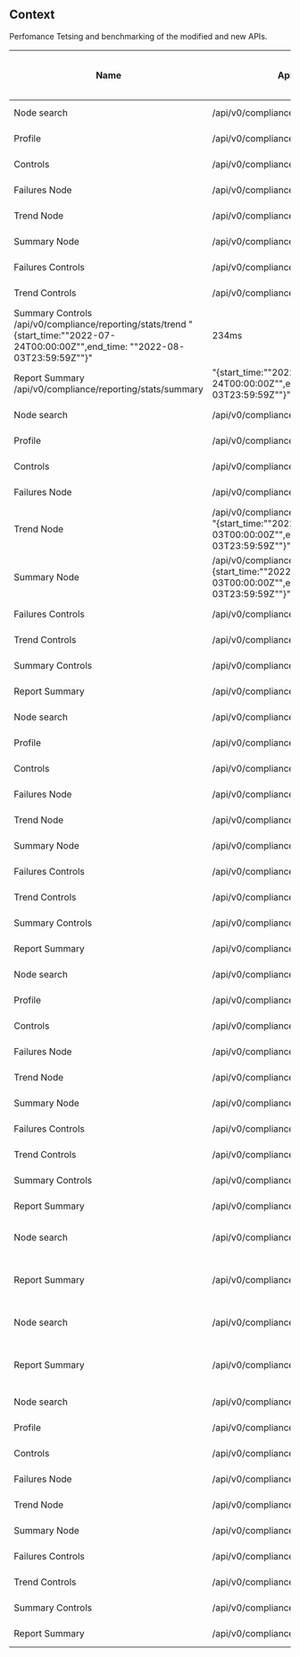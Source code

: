 ## Context
Perfomance Tetsing and benchmarking of the modified and new APIs.


| Name | Api End Point | Filters | Main branch Response time | feature branch Response time | Version | date range |	
| --- | --- | --- | --- | --- | --- | --- |
| Node search 	|/api/v0/compliance/reporting/nodes/search	|"{start_time:""2022-07-24T00:00:00Z"",end_time:""2022-08-03T23:59:59Z""}"	|1049ms	|964ms	|2	|10			
| Profile 	|/api/v0/compliance/reporting/profiles	|"{start_time:""2022-07-24T00:00:00Z"",end_time:""2022-08-03T23:59:59Z""}"	|286ms	|278ms	|2	|10			
| Controls	|/api/v0/compliance/reporting/controls	|"{start_time:""2022-07-24T00:00:00Z"",end_time:""2022-08-03T23:59:59Z""}"	|858ms	|988ms	|2	|10			
| Failures Node	|/api/v0/compliance/reporting/stats/failures	|"{start_time:""2022-07-24T00:00:00Z"",end_time: ""2022-08-03T23:59:59Z""}"	|712ms	|686ms	|2	|10			
| Trend Node	|/api/v0/compliance/reporting/stats/summary	|"{start_time:""2022-07-24T00:00:00Z"",end_time:""2022-08-03T23:59:59Z""}"	|1077ms	|1232ms	|2	|10			
| Summary Node	|/api/v0/compliance/reporting/stats/trend	|"{start_time:""2022-07-24T00:00:00Z"",end_time:""2022-08-03T23:59:59Z""}"	|240ms	|251ms	|2	|10			
| Failures Controls	|/api/v0/compliance/reporting/stats/failures	|"{start_time:""2022-07-24T00:00:00Z"",end_time:""2022-08-03T23:59:59Z""}"	|250ms	|245ms	|2	|10			
| Trend Controls	|/api/v0/compliance/reporting/stats/summary	|"{start_time:""2022-07-24T00:00:00Z"",end_time:""2022-08-03T23:59:59Z""}"	|881ms	|893ms	|2	|10			
| Summary Controls	/api/v0/compliance/reporting/stats/trend	"{start_time:""2022-07-24T00:00:00Z"",end_time: ""2022-08-03T23:59:59Z""}"	|234ms	|244ms	|2	|10			
| Report Summary	/api/v0/compliance/reporting/stats/summary	|"{start_time:""2022-07-24T00:00:00Z"",end_time: ""2022-08-03T23:59:59Z""}"	|280ms	|255ms	|2	|10			
| Node search 	|/api/v0/compliance/reporting/nodes/search	|"{start_time:""2022-07-03T00:00:00Z"",end_time: ""2022-08-03T23:59:59Z""}"	|267ms	|295ms	|2	|30			
| Profile 	|/api/v0/compliance/reporting/profiles	|"{start_time:""2022-07-03T00:00:00Z"",end_time: ""2022-08-03T23:59:59Z""}"	|259ms	|281ms	|2	|30			
| Controls	|/api/v0/compliance/reporting/controls	|"{start_time:""2022-07-03T00:00:00Z"",end_time: ""2022-08-03T23:59:59Z""}"	|889ms	|901ms	|2	|30			
| Failures Node	|/api/v0/compliance/reporting/stats/failures	|"{start_time:""2022-07-03T00:00:00Z"",end_time: ""2022-08-03T23:59:59Z""}"	|245ms	|240ms	|2	|30			
| Trend Node	|/api/v0/compliance/reporting/stats/summary	"{start_time:""2022-07-03T00:00:00Z"",end_time: ""2022-08-03T23:59:59Z""}"	|279ms	|284ms	|2	|30			
| Summary Node	|/api/v0/compliance/reporting/stats/trend	"{start_time:""2022-07-03T00:00:00Z"",end_time: ""2022-08-03T23:59:59Z""}"	|244ms	|256ms	|2	|30			
| Failures Controls	|/api/v0/compliance/reporting/stats/failures	|"{start_time:""2022-07-03T00:00:00Z"",end_time: ""2022-08-03T23:59:59Z""}"	|261ms	|267ms	|2	|30			
| Trend Controls	|/api/v0/compliance/reporting/stats/summary	|"{start_time:""2022-07-03T00:00:00Z"",end_time: ""2022-08-03T23:59:59Z""}"	|276ms	|321ms	|2	|30			
| Summary Controls	|/api/v0/compliance/reporting/stats/trend	|"{start_time:""2022-07-03T00:00:00Z"",end_time: ""2022-08-03T23:59:59Z""}"	|251ms	|242ms	|2	|30			
| Report Summary	|/api/v0/compliance/reporting/stats/summary	|"{start_time:""2022-07-03T00:00:00Z"",end_time: ""2022-08-03T23:59:59Z""}"	|245ms	|254ms	|2	|30			
| Node search 	|/api/v0/compliance/reporting/nodes/search	|"{start_time:""2022-06-03T00:00:00Z"",end_time: ""2022-08-03T23:59:59Z""}"	|264ms	|285ms	|2	|60			
| Profile 	|/api/v0/compliance/reporting/profiles	|"{start_time:""2022-06-03T00:00:00Z"",end_time: ""2022-08-03T23:59:59Z""}"	|259ms	|278ms	|2	|60			
| Controls	|/api/v0/compliance/reporting/controls	|"{start_time:""2022-06-03T00:00:00Z"",end_time: ""2022-08-03T23:59:59Z""}"	|927ms	|902ms	|2	|60			
Failures Node	|/api/v0/compliance/reporting/stats/failures	|"{start_time:""2022-06-03T00:00:00Z"",end_time: ""2022-08-03T23:59:59Z""}"	|242ms	|240ms	|2	|60			
Trend Node	|/api/v0/compliance/reporting/stats/summary	|"{start_time:""2022-06-03T00:00:00Z"",end_time: ""2022-08-03T23:59:59Z""}"	|263ms	|245ms	|2	|60			
Summary Node	|/api/v0/compliance/reporting/stats/trend	|"{start_time:""2022-06-03T00:00:00Z"",end_time: ""2022-08-03T23:59:59Z""}"	|243ms	|268ms	|2	|60			
Failures Controls	|/api/v0/compliance/reporting/stats/failures	|"{start_time:""2022-06-03T00:00:00Z"",end_time: ""2022-08-03T23:59:59Z""}"	|243ms	|267ms	|2	|60			
Trend Controls	|/api/v0/compliance/reporting/stats/summary	|"{start_time:""2022-06-03T00:00:00Z"",end_time: ""2022-08-03T23:59:59Z""}"	|265ms	|274ms	|2	|60			
Summary Controls	|/api/v0/compliance/reporting/stats/trend	|"{start_time:""2022-06-03T00:00:00Z"",end_time: ""2022-08-03T23:59:59Z""}"	|245ms	|275ms	|2	|60			
Report Summary	|/api/v0/compliance/reporting/stats/summary	|"{start_time:""2022-06-03T00:00:00Z"",end_time: ""2022-08-03T23:59:59Z""}"	|243ms	|261ms	|2	|60			
Node search 	|/api/v0/compliance/reporting/nodes/search	|"{start_time:""2022-05-03T00:00:00Z"",end_time: ""2022-08-03T23:59:59Z""}"	|268ms	|301ms	|2	|90			
Profile 	|/api/v0/compliance/reporting/profiles	|"{start_time:""2022-05-03T00:00:00Z"",end_time: ""2022-08-03T23:59:59Z""}"	|258ms	|276ms	|2	|90			
Controls	|/api/v0/compliance/reporting/controls	|"{start_time:""2022-05-03T00:00:00Z"",end_time: ""2022-08-03T23:59:59Z""}"	|852ms	|889ms	|2	|90			
Failures Node	|/api/v0/compliance/reporting/stats/failures	|"{start_time:""2022-05-03T00:00:00Z"",end_time: ""2022-08-03T23:59:59Z""}"	|260ms	|274ms	|2	|90			
Trend Node	|/api/v0/compliance/reporting/stats/summary	|"{start_time:""2022-05-03T00:00:00Z"",end_time: ""2022-08-03T23:59:59Z""}"	|753ms	|745ms	|2	|90			
Summary Node	|/api/v0/compliance/reporting/stats/trend	|"{start_time:""2022-05-03T00:00:00Z"",end_time: ""2022-08-03T23:59:59Z""}"	|242ms	|255ms	|2	|90			
Failures Controls	|/api/v0/compliance/reporting/stats/failures	|"{start_time:""2022-05-03T00:00:00Z"",end_time: ""2022-08-03T23:59:59Z""}"	|240ms	|267ms	|2	|90			
Trend Controls	|/api/v0/compliance/reporting/stats/summary	|"{start_time:""2022-05-03T00:00:00Z"",end_time: ""2022-08-03T23:59:59Z""}"	|287ms	|293ms	|2	|90			
Summary Controls	|/api/v0/compliance/reporting/stats/trend	|"{start_time:""2022-05-03T00:00:00Z"",end_time: ""2022-08-03T23:59:59Z""}"	|240ms	|280ms	|2	|90			
Report Summary	|/api/v0/compliance/reporting/stats/summary	|"{start_time:""2022-05-03T00:00:00Z"",end_time: ""2022-08-03T23:59:59Z""}"	|242ms	|265ms	|2	|90			
Node search 	|/api/v0/compliance/reporting/nodes/search	|"{start_time:""2022-07-24T00:00:00Z"",end_time: ""2022-08-03T23:59:59Z"",control:”ssh-07”,node-id: ""5ca72b1f-03f8-32b0-b5f6-be2b24796494""}"	|761ms	|792ms	|2	|10			
Report Summary	|/api/v0/compliance/reporting/stats/summary	|"{start_time:""2022-07-24T00:00:00Z"",end_time: ""2022-08-03T23:59:59Z"",organization:""org10"",platform_with_version: ""centos 7.5.1804""}"	|249ms	|264ms	|2	|10			
Node search 	|/api/v0/compliance/reporting/nodes/search	|"{start_time:""2022-03-03T00:00:00Z"",end_time: ""2022-08-03T23:59:59Z"",control:”ssh-07”,node-id: ""5ca72b1f-03f8-32b0-b5f6-be2b24796494""}"	|265ms	|275ms	|2	|30			
Report Summary	|/api/v0/compliance/reporting/stats/summary	|"{start_time:""2022-07-03T00:00:00Z"",end_time: ""2022-08-03T23:59:59Z"",organization:""org10"",platform_with_version: ""centos 7.5.1804""}"	|926ms	|987ms	|2	|30			
Node search 	|/api/v0/compliance/reporting/nodes/search	|"{start_time:""2022-07-21T00:00:00Z"",end_time: ""2022-07-31T23:59:59Z""}"	|1047ms	|1112ms	|2	|10			
Profile 	|/api/v0/compliance/reporting/profiles	|"{start_time:""2022-07-21T00:00:00Z"",end_time: ""2022-07-31T23:59:59Z""}"	|253ms	|264ms	|2	|10			
Controls	|/api/v0/compliance/reporting/controls	|"{start_time:""2022-07-21T00:00:00Z"",end_time: ""2022-07-31T23:59:59Z""}"	|252ms	|325ms	|2	|10			
Failures Node	|/api/v0/compliance/reporting/stats/failures	|"{start_time:""2022-07-21T00:00:00Z"",end_time: ""2022-07-31T23:59:59Z""}"	|243ms	|255ms	|2	|10			
Trend Node	|/api/v0/compliance/reporting/stats/summary	|"{start_time:""2022-07-21T00:00:00Z"",end_time: ""2022-07-31T23:59:59Z""}"	|841ms	|721ms	|2	|10			
Summary Node	|/api/v0/compliance/reporting/stats/trend	|"{start_time:""2022-07-21T00:00:00Z"",end_time: ""2022-07-31T23:59:59Z""}"	|243ms	|256ms	|2	|10			
Failures Controls	|/api/v0/compliance/reporting/stats/failures	|"{start_time:""2022-07-21T00:00:00Z"",end_time: ""2022-07-31T23:59:59Z""}"	|245ms	|250ms	|2	|10			
Trend Controls	|/api/v0/compliance/reporting/stats/summary	|"{start_time:""2022-07-21T00:00:00Z"",end_time: ""2022-07-31T23:59:59Z""}"	|250ms	|264ms	|2	|10			
Summary Controls	|/api/v0/compliance/reporting/stats/trend	|"{start_time:""2022-07-21T00:00:00Z"",end_time: ""2022-07-31T23:59:59Z""}"	|241ms	|256ms	|2	|10			
Report Summary	|/api/v0/compliance/reporting/stats/summary	|"{start_time:""2022-07-21T00:00:00Z"",end_time: ""2022-07-31T23:59:59Z""}"	|245ms	|258ms	|2	|10			